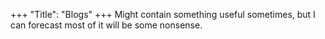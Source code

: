 +++
"Title": "Blogs"
+++
Might contain something useful sometimes, but I can forecast most of it will be some nonsense.